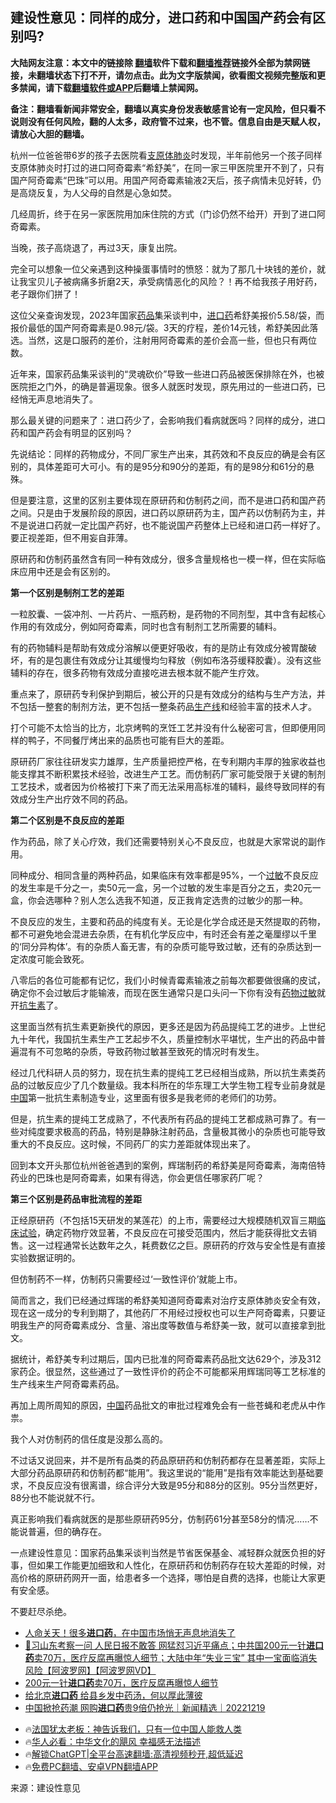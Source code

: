  <!-- 面包屑导航 --> <h2>建设性意见：同样的成分，进口药和中国国产药会有区别吗?</h2> <p class="notice"><b>大陆网友注意：本文中的链接除 <a href="https://github.com/bannedbook/fanqiang" >翻墙</a>软件下载和<a href="https://github.com/killgcd/justmysocks/blob/master/README.md">翻墙推荐</a>链接外全部为禁网链接，未翻墙状态下打不开，请勿点击。此为文字版禁闻，欲看图文视频完整版和更多禁闻，请下载<a href="https://github.com/bannedbook/fanqiang">翻墙软件或APP</a>后翻墙上禁闻网。</p><p>备注：翻墙看新闻非常安全，翻墙以真实身份发表敏感言论有一定风险，但只看不说则没有任何风险，翻的人太多，政府管不过来，也不管。信息自由是天赋人权，请放心大胆的翻墙。</b></p>  <div class="entry"> <p>杭州一位爸爸带6岁的孩子去医院看<a href="https://www.bannedbook.org/bnews/tag/%e6%94%af%e5%8e%9f%e4%bd%93%e8%82%ba%e7%82%8e/" class="st_tag internal_tag" rel="tag" title="标签 支原体肺炎 下的日志">支原体肺炎</a>时发现，半年前他另一个孩子同样支原体肺炎时打过的进口阿奇霉素“希舒美”，在同一家三甲医院里开不到了，只有国产阿奇霉素“巴珠”可以用。用国产阿奇霉素输液2天后，孩子病情未见好转，仍是高烧反复，为人父母的自然是心急如焚。</p> <p>几经周折，终于在另一家医院用加床住院的方式（门诊仍然不给开）开到了进口阿奇霉素。</p> <p>当晚，孩子高烧退了，再过3天，康复出院。</p> <p>完全可以想象一位父亲遇到这种操蛋事情时的愤怒：就为了那几十块钱的差价，就让我宝贝儿子被病痛多折磨2天，承受病情恶化的风险？！再不给我孩子用好药，老子跟你们拼了！</p> <p>这位父亲查询发现，2023年国家<a href="https://www.bannedbook.org/bnews/tag/%E8%8D%AF%E5%93%81/" class="st_tag internal_tag" rel="tag" title="标签 药品 下的日志">药品</a>集采谈判中，<a href="https://www.bannedbook.org/bnews/tag/%E8%BF%9B%E5%8F%A3%E8%8D%AF/" class="st_tag internal_tag" rel="tag" title="标签 进口药 下的日志">进口药</a>希舒美报价5.58/袋，而报价最低的国产阿奇霉素是0.98元/袋。3天的疗程，差价14元钱，希舒美因此落选。当然，这是口服药的差价，注射用阿奇霉素的差价会高一些，但也只有两位数。</p> <p>近年来，国家药品集采谈判的“灵魂砍价”导致一些进口药品被医保排除在外，也被医院拒之门外，的确是普遍现象。很多人就医时发现，原先用过的一些进口药，已经悄无声息地消失了。</p> <p>那么最关键的问题来了：进口药少了，会影响我们看病就医吗？同样的成分，进口药和国产药会有明显的区别吗？</p> <p>先说结论：同样的药物成分，不同厂家生产出来，其药效和不良反应的确是会有区别的，具体差距可大可小。有的是95分和90分的差距，有的是98分和61分的悬殊。</p> <p>但是要注意，这里的区别主要体现在原研药和仿制药之间，而不是进口药和国产药之间。只是由于发展阶段的原因，进口药以原研药为主，国产药以仿制药为主，并不是说进口药就一定比国产药好，也不能说国产药整体上已经和进口药一样好了。要正视差距，但不用妄自菲薄。</p>  <p>原研药和仿制药虽然含有同一种有效成分，很多含量规格也一模一样，但在实际临床应用中还是会有区别的。</p> <p><strong>第一个区别是制剂工艺的差距</strong></p> <p>一粒胶囊、一袋冲剂、一片药片、一瓶药粉，是药物的不同剂型，其中含有起核心作用的有效成分，例如阿奇霉素，同时也含有制剂工艺所需要的辅料。</p> <p>有的药物辅料是帮助有效成分溶解以便更好吸收，有的是防止有效成分被胃酸破坏，有的是包裹住有效成分让其缓慢均匀释放（例如布洛芬缓释胶囊）。没有这些辅料的存在，很多药物有效成分直接吃进去根本就不能产生疗效。</p> <p>重点来了，原研药专利保护到期后，被公开的只是有效成分的结构与生产方法，并不包括一整套的制剂方法，更不包括一整条药品<a href="https://www.bannedbook.org/bnews/tag/%E7%94%9F%E4%BA%A7%E7%BA%BF/" class="st_tag internal_tag" rel="tag" title="标签 生产线 下的日志">生产线</a>和经验丰富的技术人才。</p> <p>打个可能不太恰当的比方，北京烤鸭的烹饪工艺并没有什么秘密可言，但即便用同样的鸭子，不同餐厅烤出来的品质也可能有巨大的差距。</p> <p>原研药厂家往往研发实力雄厚，生产质量把控严格，在专利期内丰厚的独家收益也能支撑其不断积累技术经验，改进生产工艺。而仿制药厂家可能受限于关键的制剂工艺技术，或者因为价格被打下来了而无法采用高标准的辅料，最终导致同样的有效成分生产出疗效不同的药品。</p> <p><strong>第二个区别是不良反应的差距</strong></p> <p>作为药品，除了关心疗效，我们还需要特别关心不良反应，也就是大家常说的副作用。</p>  <p>同种成分、相同含量的两种药品，如果临床有效率都是95%，一个<a href="https://www.bannedbook.org/bnews/tag/%E8%BF%87%E6%95%8F/" class="st_tag internal_tag" rel="tag" title="标签 过敏 下的日志">过敏</a>不良反应的发生率是千分之一，卖50元一盒，另一个过敏的发生率是百分之五，卖20元一盒，你会选哪种？别人怎么选我不知道，反正我肯定选贵的过敏少的那一种。</p> <p>不良反应的发生，主要和药品的纯度有关。无论是化学合成还是天然提取的药物，都不可避免地会混进去杂质，在有机化学反应中，有时还会有差之毫厘缪以千里的‘同分异构体’。有的杂质人畜无害，有的杂质可能导致过敏，还有的杂质达到一定浓度可能会致死。</p> <p>八零后的各位可能都有记忆，我们小时候青霉素输液之前每次都要做很痛的皮试，确定你不会过敏后才能输液，而现在医生通常只是口头问一下你有没有<a href="https://www.bannedbook.org/bnews/tag/%e8%8d%af%e7%89%a9%e8%bf%87%e6%95%8f/" class="st_tag internal_tag" rel="tag" title="标签 药物过敏 下的日志">药物过敏</a>就开<a href="https://www.bannedbook.org/bnews/tag/%e6%8a%97%e7%94%9f%e7%b4%a0/" class="st_tag internal_tag" rel="tag" title="标签 抗生素 下的日志">抗生素</a>了。</p> <p>这里面当然有抗生素更新换代的原因，更多还是因为药品提纯工艺的进步。上世纪九十年代，我国抗生素生产工艺起步不久，质量控制水平堪忧，生产出的药品中普遍混有不可忽略的杂质，导致药物过敏甚至致死的情况时有发生。</p> <p>经过几代科研人员的努力，现在抗生素的提纯工艺已经相当成熟，所以抗生素类药品的过敏反应少了几个数量级。我本科所在的华东理工大学生物工程专业前身就是<span class='wp_keywordlink_affiliate'><a href="https://www.bannedbook.org/" title="中国" target="_blank">中国</a></span>第一批抗生素制造专业，这里面有很多是我老师的老师们的功劳。</p> <p>但是，抗生素的提纯工艺成熟了，不代表所有药品的提纯工艺都成熟可靠了。有一些对纯度要求极高的药品，特别是静脉注射药品，含量极其微小的杂质也可能导致重大的不良反应。这时候，不同药厂的实力差距就体现出来了。</p> <p>回到本文开头那位杭州爸爸遇到的案例，辉瑞制药的希舒美是阿奇霉素，海南倍特药业的巴珠也是阿奇霉素，如果有得选，你会更信任哪家药厂呢？</p> <p><strong>第三个区别是药品审批流程的差距</strong></p> <p>正经原研药（不包括15天研发的某莲花）的上市，需要经过大规模随机双盲三期<a href="https://www.bannedbook.org/bnews/tag/%E4%B8%B4%E5%BA%8A%E8%AF%95%E9%AA%8C/" class="st_tag internal_tag" rel="tag" title="标签 临床试验 下的日志">临床试验</a>，确定药物疗效显著，不良反应在可接受范围内，然后才能获得批文去销售。这一过程通常长达数年之久，耗费数亿之巨。原研药的疗效与安全性是有直接实验数据证明的。</p>  <p>但仿制药不一样，仿制药只需要经过‘一致性评价’就能上市。</p> <p>简而言之，我们已经通过辉瑞的希舒美知道阿奇霉素对治疗支原体肺炎安全有效，现在这一成分的专利到期了，其他药厂不用经过授权也可以生产阿奇霉素，只要证明我生产的阿奇霉素成分、含量、溶出度等数值与希舒美一致，就可以直接拿到批文。</p> <p>据统计，希舒美专利过期后，国内已批准的阿奇霉素药品批文达629个，涉及312家药企。很显然，这些通过了一致性评价的药企不可能都采用辉瑞同等工艺标准的生产线来生产阿奇霉素药品。</p> <p>再加上周所周知的原因，<a href="https://www.bannedbook.org/bnews/tag/%E4%B8%AD%E5%9B%BD/" class="st_tag internal_tag" rel="tag" title="标签 中国 下的日志">中国</a>药品批文的审批过程难免会有一些苍蝇和老虎从中作祟。</p> <p>我个人对仿制药的信任度是没那么高的。</p> <p>不过话又说回来，并不是所有品类的药品原研药和仿制药都存在显著差距，实际上大部分药品原研药和仿制药都“能用”。我这里说的“能用”是指有效率能达到基础要求，不良反应没有很离谱，综合评分大致是95分和88分的区别。95分当然更好，88分也不能说就不行。</p> <p>真正影响我们看病就医的是那些原研药95分，仿制药61分甚至58分的情况……不能说普遍，但的确存在。</p> <p>一点建设性意见：国家药品集采谈判当然是节省医保基金、减轻群众就医负担的好事，但如果工作能更加细致和人性化，在原研药和仿制药存在较大差距的时候，对高价格的原研药网开一面，给患者多一个选择，哪怕是自费的选择，也能让大家更有安全感。</p> <p>不要赶尽杀绝。</p>  <!--<div id="taboola-mid-1"></div>--><ul class='op-related-articles' title='相关阅读'> <li><a href='https://www.bannedbook.org/bnews/cnnews/20240902/2082295.html' target='_blank'>人命关天！很多<b>进口药</b>，在中国市场悄无声息地消失了</a></li> <li><a href='https://www.bannedbook.org/bnews/bannedvideo/20240601/2044142.html' target='_blank'>👋习山东考察一问 人民日报不敢答 网猛怼习近平痛点；中共国200元一针<b>进口药</b>卖70万，医疗反腐再曝惊人细节；大陆中年“失业三宝” 其中一宝面临消失风险【阿波罗网】【阿波罗网VD】</a></li> <li><a href='https://www.bannedbook.org/bnews/topimagenews/20240531/2043681.html' target='_blank'>200元一针<b>进口药</b>卖70万，医疗反腐再曝惊人细节</a></li> <li><a href='https://www.bannedbook.org/bnews/cnnews/20221230/1830037.html' target='_blank'>给北京<b>进口药</b> 给县乡发中药汤，何以厚此薄彼</a></li> <li><a href='https://www.bannedbook.org/bnews/bannedvideo/20221219/1825331.html' target='_blank'>中国掀抢药潮 网购<b>进口药</b>贵9倍仍抢光｜新闻精选｜20221219</a></li> </ul> <ul class="texttj"> <li>🔥<a href="https://www.bannedbook.org/bnews/ssgc/20230219/1850782.html" target="_blank">法国犹太老板：神告诉我们，只有一位中国人能救人类</a></li> <li>🔥<a href="https://www.bannedbook.org/bnews/comments/20220220/1694796.html" target="_blank">华人必看：中华文化的飓风 幸福感无法描述</a></li> <li>🔥<a href="https://github.com/bannedbook/fanqiang/wiki/V2ray%E6%9C%BA%E5%9C%BA" target="_blank">解锁ChatGPT|全平台高速翻墙:高清视频秒开,超低延迟</a></li> <li>🔥<a href="https://github.com/bannedbook/fanqiang/wiki/%E7%A6%81%E9%97%BB%E7%BD%91%E5%AE%89%E5%8D%93%E7%BF%BB%E5%A2%99%E6%96%B0%E9%97%BBAPP" target="_blank">免费PC翻墙、安卓VPN翻墙APP</a></li> </ul><p class="src-info">来源：建设性意见 </p><a name='sharetosocial'></a> <div style="margin-bottom:5px;padding-bottom:5px;clear:both"> <div id="archive-pix-1" class="banner-ads"> <!-- AuctionX Display platform tag START --> <div id="27602x728x90x621x_ADSLOT1" clicktrack="%%CLICK_URL_ESC%%"></div>  <!-- AuctionX Display platform tag END --> </div> <div id="archive-pix-2" class="banner-ads"> <!-- AuctionX Display platform tag START --> <div id="27556x300x250x621x_ADSLOT1" clicktrack="%%CLICK_URL_ESC%%" style="margin:0 auto;text-align:center"></div>  <!-- AuctionX Display platform tag END --> </div> </div>  <div id="archive-pix-1" class="banner-ads"> <!-- AuctionX Display platform tag START --> <div id="27603x728x90x621x_ADSLOT1" clicktrack="%%CLICK_URL_ESC%%"></div>  <!-- AuctionX Display platform tag END --> </div> </div><!--END ENTRY--> 